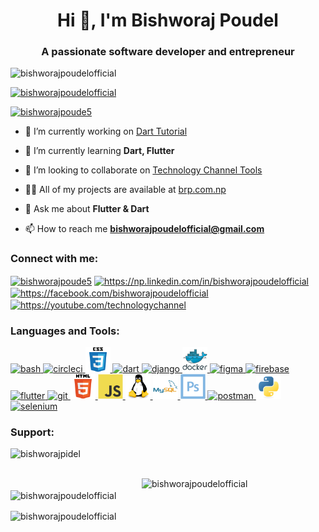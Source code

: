 <h1 align="center">Hi 👋, I'm Bishworaj Poudel</h1>
<h3 align="center">A passionate software developer and entrepreneur</h3>

<p align="left"> <img src="https://komarev.com/ghpvc/?username=bishworajpoudelofficial&label=Profile%20views&color=0e75b6&style=flat" alt="bishworajpoudelofficial" /> </p>

<p align="left"> <a href="https://github.com/ryo-ma/github-profile-trophy"><img src="https://github-profile-trophy.vercel.app/?username=bishworajpoudelofficial" alt="bishworajpoudelofficial" /></a> </p>

<p align="left"> <a href="https://twitter.com/bishworajpoude5" target="blank"><img src="https://img.shields.io/twitter/follow/bishworajpoude5?logo=twitter&style=for-the-badge" alt="bishworajpoude5" /></a> </p>

- 🔭 I’m currently working on [Dart Tutorial](https://dart-tutorial.com/)

- 🌱 I’m currently learning **Dart, Flutter**

- 👯 I’m looking to collaborate on [Technology Channel Tools](https://github.com/technologychannel/UsefulTools)

- 👨‍💻 All of my projects are available at [brp.com.np](brp.com.np)

- 💬 Ask me about **Flutter & Dart**

- 📫 How to reach me **bishworajpoudelofficial@gmail.com**

<h3 align="left">Connect with me:</h3>
<p align="left">
<a href="https://twitter.com/bishworajpoude5" target="blank"><img align="center" src="https://raw.githubusercontent.com/rahuldkjain/github-profile-readme-generator/master/src/images/icons/Social/twitter.svg" alt="bishworajpoude5" height="30" width="40" /></a>
<a href="https://linkedin.com/in/https://np.linkedin.com/in/bishworajpoudelofficial" target="blank"><img align="center" src="https://raw.githubusercontent.com/rahuldkjain/github-profile-readme-generator/master/src/images/icons/Social/linked-in-alt.svg" alt="https://np.linkedin.com/in/bishworajpoudelofficial" height="30" width="40" /></a>
<a href="https://fb.com/https://facebook.com/bishworajpoudelofficial" target="blank"><img align="center" src="https://raw.githubusercontent.com/rahuldkjain/github-profile-readme-generator/master/src/images/icons/Social/facebook.svg" alt="https://facebook.com/bishworajpoudelofficial" height="30" width="40" /></a>
<a href="https://www.youtube.com/c/https://youtube.com/technologychannel" target="blank"><img align="center" src="https://raw.githubusercontent.com/rahuldkjain/github-profile-readme-generator/master/src/images/icons/Social/youtube.svg" alt="https://youtube.com/technologychannel" height="30" width="40" /></a>
</p>

<h3 align="left">Languages and Tools:</h3>
<p align="left"> <a href="https://www.gnu.org/software/bash/" target="_blank" rel="noreferrer"> <img src="https://www.vectorlogo.zone/logos/gnu_bash/gnu_bash-icon.svg" alt="bash" width="40" height="40"/> </a> <a href="https://circleci.com" target="_blank" rel="noreferrer"> <img src="https://www.vectorlogo.zone/logos/circleci/circleci-icon.svg" alt="circleci" width="40" height="40"/> </a> <a href="https://www.w3schools.com/css/" target="_blank" rel="noreferrer"> <img src="https://raw.githubusercontent.com/devicons/devicon/master/icons/css3/css3-original-wordmark.svg" alt="css3" width="40" height="40"/> </a> <a href="https://dart.dev" target="_blank" rel="noreferrer"> <img src="https://www.vectorlogo.zone/logos/dartlang/dartlang-icon.svg" alt="dart" width="40" height="40"/> </a> <a href="https://www.djangoproject.com/" target="_blank" rel="noreferrer"> <img src="https://cdn.worldvectorlogo.com/logos/django.svg" alt="django" width="40" height="40"/> </a> <a href="https://www.docker.com/" target="_blank" rel="noreferrer"> <img src="https://raw.githubusercontent.com/devicons/devicon/master/icons/docker/docker-original-wordmark.svg" alt="docker" width="40" height="40"/> </a> <a href="https://www.figma.com/" target="_blank" rel="noreferrer"> <img src="https://www.vectorlogo.zone/logos/figma/figma-icon.svg" alt="figma" width="40" height="40"/> </a> <a href="https://firebase.google.com/" target="_blank" rel="noreferrer"> <img src="https://www.vectorlogo.zone/logos/firebase/firebase-icon.svg" alt="firebase" width="40" height="40"/> </a> <a href="https://flutter.dev" target="_blank" rel="noreferrer"> <img src="https://www.vectorlogo.zone/logos/flutterio/flutterio-icon.svg" alt="flutter" width="40" height="40"/> </a> <a href="https://git-scm.com/" target="_blank" rel="noreferrer"> <img src="https://www.vectorlogo.zone/logos/git-scm/git-scm-icon.svg" alt="git" width="40" height="40"/> </a> <a href="https://www.w3.org/html/" target="_blank" rel="noreferrer"> <img src="https://raw.githubusercontent.com/devicons/devicon/master/icons/html5/html5-original-wordmark.svg" alt="html5" width="40" height="40"/> </a> <a href="https://developer.mozilla.org/en-US/docs/Web/JavaScript" target="_blank" rel="noreferrer"> <img src="https://raw.githubusercontent.com/devicons/devicon/master/icons/javascript/javascript-original.svg" alt="javascript" width="40" height="40"/> </a> <a href="https://www.linux.org/" target="_blank" rel="noreferrer"> <img src="https://raw.githubusercontent.com/devicons/devicon/master/icons/linux/linux-original.svg" alt="linux" width="40" height="40"/> </a> <a href="https://www.mysql.com/" target="_blank" rel="noreferrer"> <img src="https://raw.githubusercontent.com/devicons/devicon/master/icons/mysql/mysql-original-wordmark.svg" alt="mysql" width="40" height="40"/> </a> <a href="https://www.photoshop.com/en" target="_blank" rel="noreferrer"> <img src="https://raw.githubusercontent.com/devicons/devicon/master/icons/photoshop/photoshop-line.svg" alt="photoshop" width="40" height="40"/> </a> <a href="https://postman.com" target="_blank" rel="noreferrer"> <img src="https://www.vectorlogo.zone/logos/getpostman/getpostman-icon.svg" alt="postman" width="40" height="40"/> </a> <a href="https://www.python.org" target="_blank" rel="noreferrer"> <img src="https://raw.githubusercontent.com/devicons/devicon/master/icons/python/python-original.svg" alt="python" width="40" height="40"/> </a> <a href="https://www.selenium.dev" target="_blank" rel="noreferrer"> <img src="https://raw.githubusercontent.com/detain/svg-logos/780f25886640cef088af994181646db2f6b1a3f8/svg/selenium-logo.svg" alt="selenium" width="40" height="40"/> </a> </p>

<h3 align="left">Support:</h3>
<p><a href="https://www.buymeacoffee.com/bishworajpidel"> <img align="left" src="https://cdn.buymeacoffee.com/buttons/v2/default-yellow.png" height="50" width="210" alt="bishworajpidel" /></a></p><br><br>

<p><img align="left" src="https://github-readme-stats.vercel.app/api/top-langs?username=bishworajpoudelofficial&show_icons=true&locale=en&layout=compact" alt="bishworajpoudelofficial" /></p>

<p>&nbsp;<img align="center" src="https://github-readme-stats.vercel.app/api?username=bishworajpoudelofficial&show_icons=true&locale=en" alt="bishworajpoudelofficial" /></p>

<p><img align="center" src="https://github-readme-streak-stats.herokuapp.com/?user=bishworajpoudelofficial&" alt="bishworajpoudelofficial" /></p>
